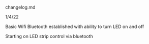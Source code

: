 changelog.md

1/4/22

Basic Wifi Bluetooth established with ability to turn LED on and off

Starting on LED strip control via bluetooth